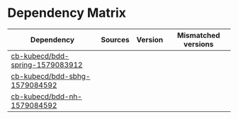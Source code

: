 # Dependency Matrix

Dependency | Sources | Version | Mismatched versions
---------- | ------- | ------- | -------------------
[cb-kubecd/bdd-spring-1579083912](https://github.com/cb-kubecd/bdd-spring-1579083912.git) |  | []() | 
[cb-kubecd/bdd-sbhg-1579084592](https://github.com/cb-kubecd/bdd-sbhg-1579084592.git) |  | []() | 
[cb-kubecd/bdd-nh-1579084592](https://github.com/cb-kubecd/bdd-nh-1579084592.git) |  | []() | 
